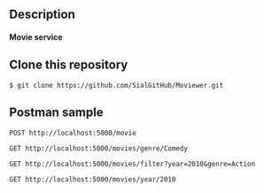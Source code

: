 ## Description

#### Movie service

## Clone this repository

`$ git clone https://github.com/SialGitHub/Moviewer.git`

## Postman sample

`POST http://localhost:5000/movie`

`GET http://localhost:5000/movies/genre/Comedy`

`GET http://localhost:5000/movies/filter?year=2010&genre=Action`

`GET http://localhost:5000/movies/year/2010`

